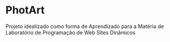 # PhotArt
Projeto idealizado como forma de Aprendizado para a Matéria de Laboratório de Programação de Web Sites Dinâmicos
